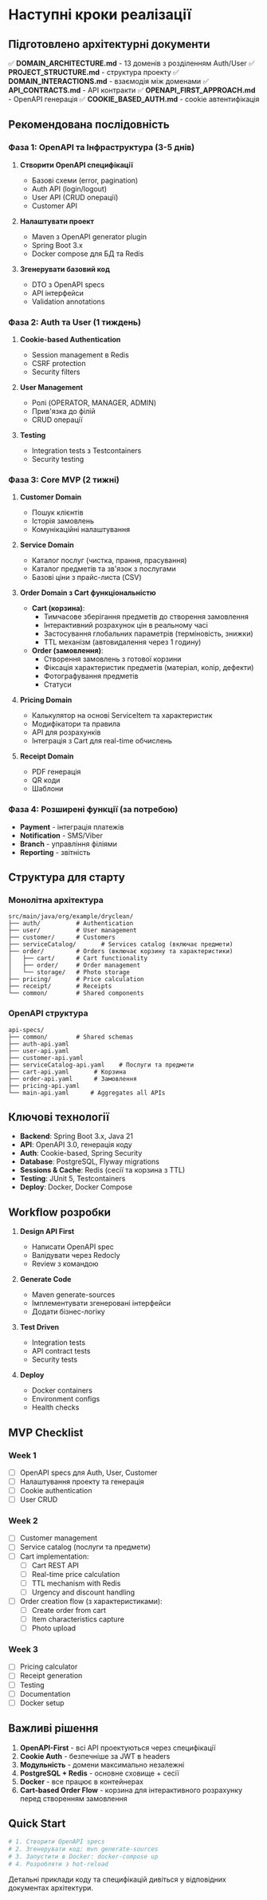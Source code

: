 # Наступні кроки реалізації

## Підготовлено архітектурні документи

✅ **DOMAIN_ARCHITECTURE.md** - 13 доменів з розділенням Auth/User
✅ **PROJECT_STRUCTURE.md** - структура проекту
✅ **DOMAIN_INTERACTIONS.md** - взаємодія між доменами
✅ **API_CONTRACTS.md** - API контракти
✅ **OPENAPI_FIRST_APPROACH.md** - OpenAPI генерація
✅ **COOKIE_BASED_AUTH.md** - cookie автентифікація

## Рекомендована послідовність

### Фаза 1: OpenAPI та Інфраструктура (3-5 днів)

1. **Створити OpenAPI специфікації**
   - Базові схеми (error, pagination)
   - Auth API (login/logout)
   - User API (CRUD операції)
   - Customer API

2. **Налаштувати проект**
   - Maven з OpenAPI generator plugin
   - Spring Boot 3.x
   - Docker compose для БД та Redis

3. **Згенерувати базовий код**
   - DTO з OpenAPI specs
   - API інтерфейси
   - Validation annotations

### Фаза 2: Auth та User (1 тиждень)

1. **Cookie-based Authentication**
   - Session management в Redis
   - CSRF protection
   - Security filters

2. **User Management**
   - Ролі (OPERATOR, MANAGER, ADMIN)
   - Прив'язка до філій
   - CRUD операції

3. **Testing**
   - Integration tests з Testcontainers
   - Security testing

### Фаза 3: Core MVP (2 тижні)

1. **Customer Domain**
   - Пошук клієнтів
   - Історія замовлень
   - Комунікаційні налаштування

2. **Service Domain** 
   - Каталог послуг (чистка, прання, прасування)
   - Каталог предметів та зв'язок з послугами
   - Базові ціни з прайс-листа (CSV)

3. **Order Domain з Cart функціональністю**
   - **Cart (корзина)**:
     - Тимчасове зберігання предметів до створення замовлення
     - Інтерактивний розрахунок цін в реальному часі
     - Застосування глобальних параметрів (терміновість, знижки)
     - TTL механізм (автовидалення через 1 годину)
   - **Order (замовлення)**:
     - Створення замовлень з готової корзини
     - Фіксація характеристик предметів (матеріал, колір, дефекти)
     - Фотографування предметів
     - Статуси

4. **Pricing Domain**
   - Калькулятор на основі ServiceItem та характеристик
   - Модифікатори та правила
   - API для розрахунків
   - Інтеграція з Cart для real-time обчислень

5. **Receipt Domain**
   - PDF генерація
   - QR коди
   - Шаблони

### Фаза 4: Розширені функції (за потребою)

- **Payment** - інтеграція платежів
- **Notification** - SMS/Viber
- **Branch** - управління філіями
- **Reporting** - звітність

## Структура для старту

### Монолітна архітектура
```
src/main/java/org/example/dryclean/
├── auth/          # Authentication
├── user/          # User management  
├── customer/      # Customers
├── serviceCatalog/       # Services catalog (включає предмети)
├── order/         # Orders (включає корзину та характеристики)
│   ├── cart/      # Cart functionality
│   ├── order/     # Order management
│   └── storage/   # Photo storage
├── pricing/       # Price calculation
├── receipt/       # Receipts
└── common/        # Shared components
```

### OpenAPI структура
```
api-specs/
├── common/        # Shared schemas
├── auth-api.yaml
├── user-api.yaml
├── customer-api.yaml
├── serviceCatalog-api.yaml    # Послуги та предмети
├── cart-api.yaml       # Корзина
├── order-api.yaml      # Замовлення
├── pricing-api.yaml
└── main-api.yaml      # Aggregates all APIs
```

## Ключові технології

- **Backend**: Spring Boot 3.x, Java 21
- **API**: OpenAPI 3.0, генерація коду
- **Auth**: Cookie-based, Spring Security
- **Database**: PostgreSQL, Flyway migrations
- **Sessions & Cache**: Redis (сесії та корзина з TTL)
- **Testing**: JUnit 5, Testcontainers
- **Deploy**: Docker, Docker Compose

## Workflow розробки

1. **Design API First**
   - Написати OpenAPI spec
   - Валідувати через Redocly
   - Review з командою

2. **Generate Code**
   - Maven generate-sources
   - Імплементувати згенеровані інтерфейси
   - Додати бізнес-логіку

3. **Test Driven**
   - Integration tests
   - API contract tests
   - Security tests

4. **Deploy**
   - Docker containers
   - Environment configs
   - Health checks

## MVP Checklist

### Week 1
- [ ] OpenAPI specs для Auth, User, Customer
- [ ] Налаштування проекту та генерація
- [ ] Cookie authentication
- [ ] User CRUD

### Week 2
- [ ] Customer management
- [ ] Service catalog (послуги та предмети)
- [ ] Cart implementation:
  - [ ] Cart REST API
  - [ ] Real-time price calculation
  - [ ] TTL mechanism with Redis
  - [ ] Urgency and discount handling
- [ ] Order creation flow (з характеристиками):
  - [ ] Create order from cart
  - [ ] Item characteristics capture
  - [ ] Photo upload

### Week 3
- [ ] Pricing calculator
- [ ] Receipt generation
- [ ] Testing
- [ ] Documentation
- [ ] Docker setup

## Важливі рішення

1. **OpenAPI-First** - всі API проектуються через специфікації
2. **Cookie Auth** - безпечніше за JWT в headers
3. **Модульність** - домени максимально незалежні
4. **PostgreSQL + Redis** - основне сховище + сесії
5. **Docker** - все працює в контейнерах
6. **Cart-based Order Flow** - корзина для інтерактивного розрахунку перед створенням замовлення

## Quick Start

```bash
# 1. Створити OpenAPI specs
# 2. Згенерувати код: mvn generate-sources
# 3. Запустити в Docker: docker-compose up
# 4. Розробляти з hot-reload
```

Детальні приклади коду та специфікацій дивіться у відповідних документах архітектури.
